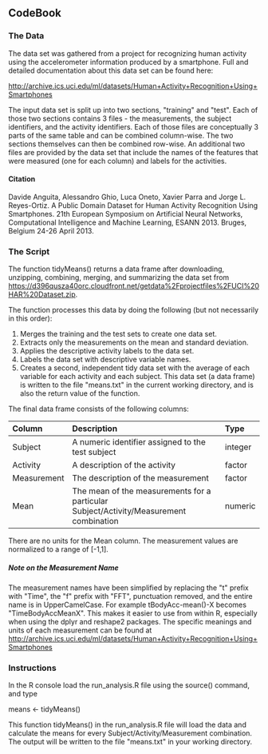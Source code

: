 ## CodeBook

### The Data

The data set was gathered from a project for recognizing human activity using the accelerometer information produced by a smartphone.  Full and detailed documentation about this data set can be found here: 

http://archive.ics.uci.edu/ml/datasets/Human+Activity+Recognition+Using+Smartphones

The input data set is split up into two sections, "training" and "test". Each of those two sections contains 3 files - the measurements, the subject identifiers, and the activity identifiers.  Each of those files are conceptually 3 parts of the same table and can be combined column-wise.  The two sections themselves can then be combined row-wise.  An additional two files are provided by the data set that include the names of the features that were measured (one for each column) and labels for the activities.

#### Citation

Davide Anguita, Alessandro Ghio, Luca Oneto, Xavier Parra and Jorge L. Reyes-Ortiz. A Public Domain Dataset for Human Activity Recognition Using Smartphones. 21th European Symposium on Artificial Neural Networks, Computational Intelligence and Machine Learning, ESANN 2013. Bruges, Belgium 24-26 April 2013.

### The Script

The function tidyMeans() returns a data frame after downloading, unzipping, combining, merging, and summarizing the data set from https://d396qusza40orc.cloudfront.net/getdata%2Fprojectfiles%2FUCI%20HAR%20Dataset.zip.

The function processes this data by doing the following (but not necessarily in this order):

1. Merges the training and the test sets to create one data set.
2. Extracts only the measurements on the mean and standard deviation.
3. Applies the descriptive activity labels to the data set.
4. Labels the data set with descriptive variable names.
5. Creates a second, independent tidy data set with the average of each variable for each activity and each subject.  This data set (a data frame) is written to the file "means.txt" in the current working directory, and is also the return value of the function.

The final data frame consists of the following columns:

| Column        |             Description                           | Type    |
| :------------ |:--------------------------------------------------| :-------|
| Subject       | A numeric identifier assigned to the test subject | integer |
| Activity      | A description of the activity                     | factor  |    
| Measurement   | The description of the measurement                | factor  |      
| Mean          | The mean of the measurements for a particular Subject/Activity/Measurement combination | numeric |

There are no units for the Mean column. The measurement values are normalized to a range of [-1,1].

##### Note on the Measurement Name

The measurement names have been simplified by replacing the "t" prefix with "Time", the "f" prefix with "FFT", punctuation removed, and the entire name is in UpperCamelCase.  For example tBodyAcc-mean()-X becomes "TimeBodyAccMeanX".  This makes it easier to use from within R, especially when using the dplyr and reshape2 packages.  The specific meanings and units of each measurement can be found at http://archive.ics.uci.edu/ml/datasets/Human+Activity+Recognition+Using+Smartphones

### Instructions
In the R console load the run_analysis.R file using the source() command, and type 

means <- tidyMeans()

This function tidyMeans() in the run_analysis.R file will load the data and calculate the means for every Subject/Activity/Measurement combination.  The output will be written to the file "means.txt" in your working directory.


